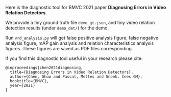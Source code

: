 Here is the diagnostic tool for BMVC 2021 paper **Diagnosing Errors in Video Relation Detectors**.

We provide a tiny ground truth file `demo_gt.json`, and tiny video relation detection results (under `demo_det/`) for the demo. 

Run `vrd_analysis.py` will get false positive analysis figure, false negative analysis figure, mAP gain analysis and relation characteristics analysis figures. These figures are saved as PDF files corresponding.

If you find this diagnostic tool useful in your research please cite:
```
@inproceedings{chen2021diagnosing,
  title={Diagnosing Errors in Video Relation Detectors},
  author={Chen, Shuo and Pascal, Mettes and Snoek, Cees GM},
  booktitle={BMVC},
  year={2021}
}
